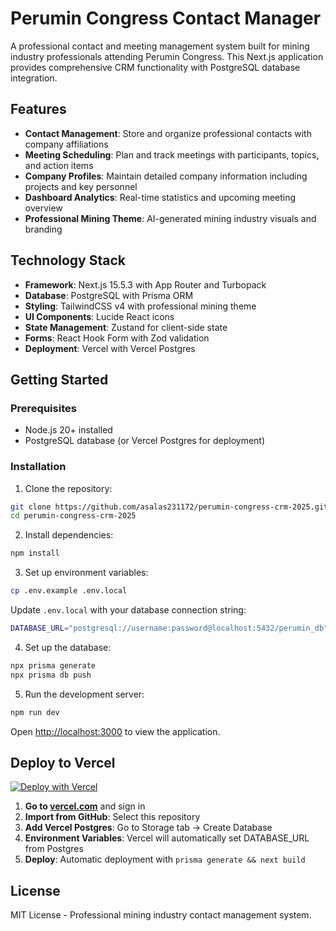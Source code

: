 # Perumin Congress Contact Manager

A professional contact and meeting management system built for mining industry professionals attending Perumin Congress. This Next.js application provides comprehensive CRM functionality with PostgreSQL database integration.

## Features

- **Contact Management**: Store and organize professional contacts with company affiliations
- **Meeting Scheduling**: Plan and track meetings with participants, topics, and action items
- **Company Profiles**: Maintain detailed company information including projects and key personnel
- **Dashboard Analytics**: Real-time statistics and upcoming meeting overview
- **Professional Mining Theme**: AI-generated mining industry visuals and branding

## Technology Stack

- **Framework**: Next.js 15.5.3 with App Router and Turbopack
- **Database**: PostgreSQL with Prisma ORM
- **Styling**: TailwindCSS v4 with professional mining theme
- **UI Components**: Lucide React icons
- **State Management**: Zustand for client-side state
- **Forms**: React Hook Form with Zod validation
- **Deployment**: Vercel with Vercel Postgres

## Getting Started

### Prerequisites

- Node.js 20+ installed
- PostgreSQL database (or Vercel Postgres for deployment)

### Installation

1. Clone the repository:
```bash
git clone https://github.com/asalas231172/perumin-congress-crm-2025.git
cd perumin-congress-crm-2025
```

2. Install dependencies:
```bash
npm install
```

3. Set up environment variables:
```bash
cp .env.example .env.local
```

Update `.env.local` with your database connection string:
```bash
DATABASE_URL="postgresql://username:password@localhost:5432/perumin_db"
```

4. Set up the database:
```bash
npx prisma generate
npx prisma db push
```

5. Run the development server:
```bash
npm run dev
```

Open [http://localhost:3000](http://localhost:3000) to view the application.

## Deploy to Vercel

[![Deploy with Vercel](https://vercel.com/button)](https://vercel.com/new/clone?repository-url=https%3A%2F%2Fgithub.com%2Fasalas231172%2Fperumin-congress-crm-2025)

1. **Go to [vercel.com](https://vercel.com)** and sign in
2. **Import from GitHub**: Select this repository
3. **Add Vercel Postgres**: Go to Storage tab → Create Database
4. **Environment Variables**: Vercel will automatically set DATABASE_URL from Postgres
5. **Deploy**: Automatic deployment with `prisma generate && next build`

## License

MIT License - Professional mining industry contact management system.
